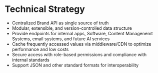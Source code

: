 # Technical Strategy

- Centralized Brand API as single source of truth
- Modular, extensible, and version-controlled data structure
- Provide endpoints for internal apps, Software, Content Managenemt Systems, email systems, and future AI services
- Cache frequently accessed values via middleware/CDN to optimize performance and low costs
- Secure access with role-based permissions and compliance with internal standards
- Support JSON and other standard formats for interoperability
